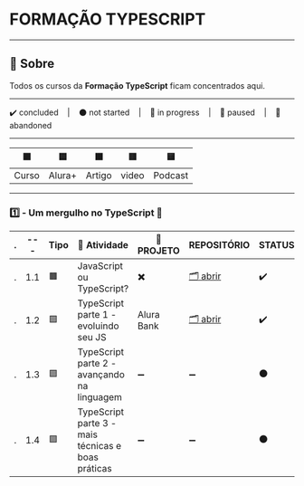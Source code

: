 # FORMAÇÃO TYPESCRIPT

---

## 📌 Sobre
  Todos os cursos da **Formação TypeScript** ficam concentrados aqui.

---

<p>
  ✔️ concluded &nbsp;&nbsp;&nbsp;|&nbsp;&nbsp;&nbsp;
  ⚫ not started &nbsp;&nbsp;&nbsp;|&nbsp;&nbsp;&nbsp;
  🔵 in progress &nbsp;&nbsp;&nbsp;|&nbsp;&nbsp;&nbsp;
  🔶 paused &nbsp;&nbsp;&nbsp;|&nbsp;&nbsp;&nbsp;
  🔴 abandoned 
</p>

---
| 🟪 | 🟦 | 🟫 | 🟥 | 🟨 |
| --- | --- | --- | --- | --- |
| Curso | Alura+ | Artigo | video | Podcast |

---

### 1️⃣ - Um mergulho no TypeScript 🚩
| . | --- | Tipo | 📘 Atividade | 🔗 PROJETO | REPOSITÓRIO | STATUS |
| --- | --- | --- | --- | --- | --- | --- |
| . | 1.1 | 🟫 | JavaScript ou TypeScript? | ✖️ | [🗂️ abrir](./JavaScriptOuTypeScript/) | ✔️ |
| . | 1.2 | 🟪 | TypeScript parte 1 - evoluindo seu JS | Alura Bank | [🗂️ abrir](./Typescript1EvoluindoSeuJS/) | ✔️ |
| . | 1.3 | 🟪 | TypeScript parte 2 - avançando na linguagem | ➖ | ➖ | ⚫ |
| . | 1.4 | 🟪 | TypeScript parte 3 - mais técnicas e boas práticas | ➖ | ➖ | ⚫ |


